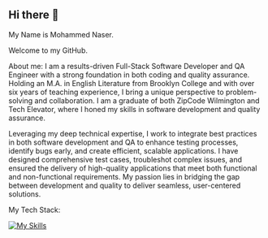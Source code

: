 ## Hi there 👋 
My Name is Mohammed Naser. 

Welcome to my GitHub. 


About me: 
I am a results-driven Full-Stack Software Developer and QA Engineer with a strong foundation in both coding and quality assurance. Holding an M.A. in English Literature from Brooklyn College and with over six years of teaching experience, I bring a unique perspective to problem-solving and collaboration. I am a graduate of both ZipCode Wilmington and Tech Elevator, where I honed my skills in software development and quality assurance.

Leveraging my deep technical expertise, I work to integrate best practices in both software development and QA to enhance testing processes, identify bugs early, and create efficient, scalable applications. I have designed comprehensive test cases, troubleshot complex issues, and ensured the delivery of high-quality applications that meet both functional and non-functional requirements. My passion lies in bridging the gap between development and quality to deliver seamless, user-centered solutions.

My Tech Stack: 

[![My Skills](https://skillicons.dev/icons?i=js,react,ts,html,css,cypress,aws,docker,java,spring,mysql,postgres,postman,ai)](https://skillicons.dev)



